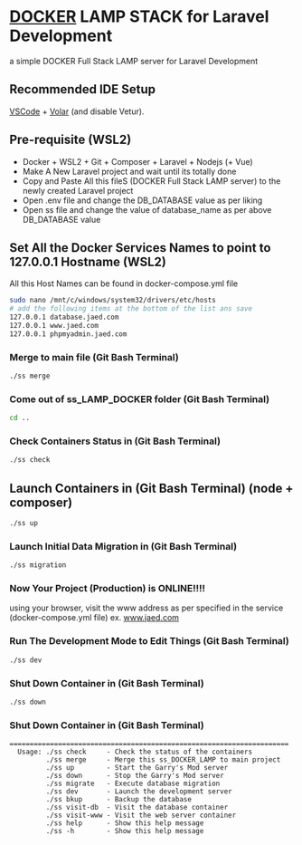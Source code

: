 # [DOCKER](https://docs.docker.com/get-started/get-docker/) LAMP STACK for Laravel Development
a simple DOCKER Full Stack LAMP server for Laravel Development  

## Recommended IDE Setup

[VSCode](https://code.visualstudio.com/) + [Volar](https://marketplace.visualstudio.com/items?itemName=Vue.volar) (and disable Vetur).

## Pre-requisite (WSL2)
* Docker + WSL2 + Git + Composer + Laravel + Nodejs (+ Vue)
* Make A New Laravel project and wait until its totally done
* Copy and Paste All this fileS (DOCKER Full Stack LAMP server) to the newly created Laravel project
* Open .env file and change the DB_DATABASE value as per liking
* Open ss file and change the value of database_name as per above DB_DATABASE value

## Set All the Docker Services Names to point to 127.0.0.1 Hostname (WSL2)
All this Host Names can be found in docker-compose.yml file

```sh
sudo nano /mnt/c/windows/system32/drivers/etc/hosts
# add the following items at the bottom of the list ans save
127.0.0.1 database.jaed.com
127.0.0.1 www.jaed.com
127.0.0.1 phpmyadmin.jaed.com
```

### Merge to main file (Git Bash Terminal)

```sh
./ss merge
```

### Come out of ss_LAMP_DOCKER folder (Git Bash Terminal)

```sh
cd ..
```

### Check Containers Status in (Git Bash Terminal)

```sh
./ss check
```

## Launch Containers in  (Git Bash Terminal) (node + composer)

```sh
./ss up
```

### Launch Initial Data Migration in  (Git Bash Terminal)

```sh
./ss migration
```

### Now Your Project (Production) is ONLINE!!!!
using your browser, visit the www address as per specified in the service (docker-compose.yml file)
ex. www.jaed.com

### Run The Development Mode to Edit Things  (Git Bash Terminal)

```sh
./ss dev
```

### Shut Down Container in  (Git Bash Terminal)

```sh
./ss down
```

### Shut Down Container in  (Git Bash Terminal)

    =====================================================================
      Usage: ./ss check     - Check the status of the containers
             ./ss merge     - Merge this ss_DOCKER_LAMP to main project
             ./ss up        - Start the Garry's Mod server
             ./ss down      - Stop the Garry's Mod server
             ./ss migrate   - Execute database migration
             ./ss dev       - Launch the development server
             ./ss bkup      - Backup the database
             ./ss visit-db  - Visit the database container
             ./ss visit-www - Visit the web server container
             ./ss help      - Show this help message
             ./ss -h        - Show this help message